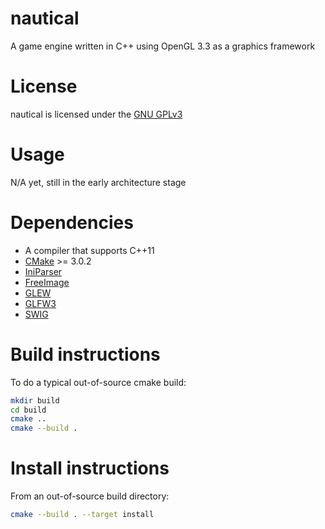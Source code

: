 # nautical
A game engine written in C++ using OpenGL 3.3 as a graphics framework

# License

nautical is licensed under the [GNU GPLv3](http://www.gnu.org/copyleft/gpl.html)

# Usage

N/A yet, still in the early architecture stage

# Dependencies

- A compiler that supports C++11
- [CMake](http://www.cmake.org/) >= 3.0.2
- [IniParser](http://ndevilla.free.fr/iniparser/)
- [FreeImage](http://freeimage.sourceforge.net/)
- [GLEW](http://glew.sourceforge.net/)
- [GLFW3](http://http://www.glfw.org/)
- [SWIG](http://www.swig.org/)

# Build instructions

To do a typical out-of-source cmake build:

```sh
mkdir build
cd build
cmake ..
cmake --build .
```

# Install instructions

From an out-of-source build directory:

```sh
cmake --build . --target install
```
